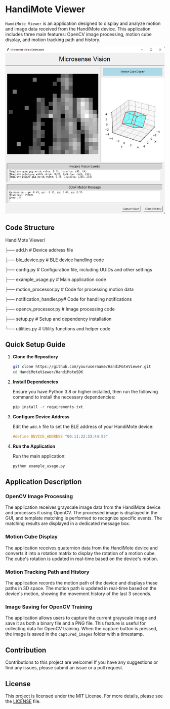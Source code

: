 # HandiMote Viewer

`HandiMote Viewer` is an application designed to display and analyze motion and image data received from the HandiMote device. This application includes three main features: OpenCV image processing, motion cube display, and motion tracking path and history.

![image](Images\HandiMoteViewerConsole.png)

## Code Structure
HandiMote Viewer/

├── add.h # Device address file

├── ble_device.py # BLE device handling code

├── config.py # Configuration file, including UUIDs and other settings

├── example_usage.py # Main application code

├── motion_processor.py # Code for processing motion data

├── notification_handler.py# Code for handling notifications

├── opencv_processor.py # Image processing code

├── setup.py # Setup and dependency installation

└── utilities.py # Utility functions and helper code




## Quick Setup Guide

1. **Clone the Repository**

    ```sh
    git clone https://github.com/yourusername/HandiMoteViewer.git
    cd HandiMoteViewer/HandiMoteSDK
    ```

2. **Install Dependencies**

    Ensure you have Python 3.8 or higher installed, then run the following command to install the necessary dependencies:

    ```sh
    pip install -r requirements.txt
    ```

3. **Configure Device Address**

    Edit the `add.h` file to set the BLE address of your HandiMote device:

    ```c
    #define DEVICE_ADDRESS "00:11:22:33:44:55"
    ```

4. **Run the Application**

    Run the main application:

    ```sh
    python example_usage.py
    ```

## Application Description

### OpenCV Image Processing

The application receives grayscale image data from the HandiMote device and processes it using OpenCV. The processed image is displayed in the GUI, and template matching is performed to recognize specific events. The matching results are displayed in a dedicated message box.

### Motion Cube Display

The application receives quaternion data from the HandiMote device and converts it into a rotation matrix to display the rotation of a motion cube. The cube's rotation is updated in real-time based on the device's motion.

### Motion Tracking Path and History

The application records the motion path of the device and displays these paths in 3D space. The motion path is updated in real-time based on the device's motion, showing the movement history of the last 3 seconds.

### Image Saving for OpenCV Training

The application allows users to capture the current grayscale image and save it as both a binary file and a PNG file. This feature is useful for collecting data for OpenCV training. When the capture button is pressed, the image is saved in the `captured_images` folder with a timestamp.

## Contribution

Contributions to this project are welcome! If you have any suggestions or find any issues, please submit an issue or a pull request.

## License

This project is licensed under the MIT License. For more details, please see the [LICENSE](LICENSE) file.
